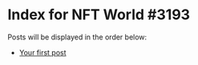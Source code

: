 # Index for NFT World #3193
Posts will be displayed in the order below:

- [Your first post](./001-first.md)

